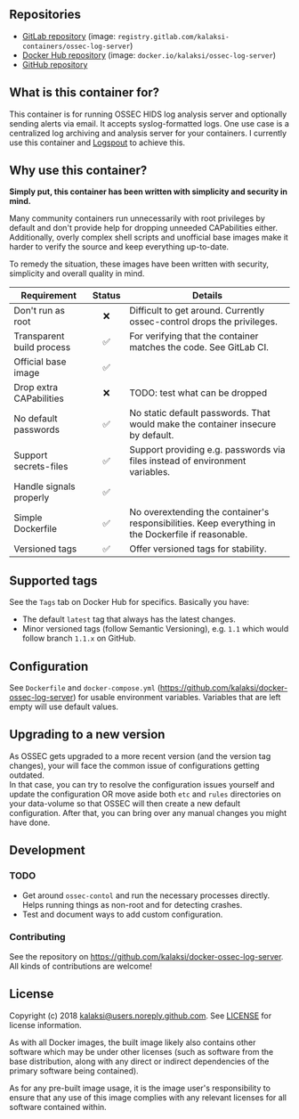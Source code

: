 
## Repositories
- [GitLab repository](https://gitlab.com/kalaksi-containers/ossec-log-server/) (image: `registry.gitlab.com/kalaksi-containers/ossec-log-server`)
- [Docker Hub repository](https://hub.docker.com/r/kalaksi/ossec-log-server/) (image: `docker.io/kalaksi/ossec-log-server`)
- [GitHub repository](https://github.com/kalaksi/docker-ossec-log-server)

## What is this container for?
This container is for running OSSEC HIDS log analysis server and optionally sending alerts via email. It accepts syslog-formatted logs. One use case is a centralized log archiving and analysis server for your containers. I currently use this container and [Logspout](https://github.com/gliderlabs/logspout) to achieve this.


## Why use this container?
**Simply put, this container has been written with simplicity and security in mind.**

Many community containers run unnecessarily with root privileges by default and don't provide help for dropping unneeded CAPabilities either.
Additionally, overly complex shell scripts and unofficial base images make it harder to verify the source and keep everything up-to-date.  

To remedy the situation, these images have been written with security, simplicity and overall quality in mind.

|Requirement                |Status|Details|
|---------------------------|:----:|-------|
|Don't run as root          |❌    | Difficult to get around. Currently ossec-control drops the privileges.|
|Transparent build process  |✅    | For verifying that the container matches the code. See GitLab CI. |
|Official base image        |✅    | |
|Drop extra CAPabilities    |❌    | TODO: test what can be dropped |
|No default passwords       |✅    | No static default passwords. That would make the container insecure by default. |
|Support secrets-files      |✅    | Support providing e.g. passwords via files instead of environment variables. |
|Handle signals properly    |✅    | |
|Simple Dockerfile          |✅    | No overextending the container's responsibilities. Keep everything in the Dockerfile if reasonable. |
|Versioned tags             |✅    | Offer versioned tags for stability.|

## Supported tags
See the ```Tags``` tab on Docker Hub for specifics. Basically you have:
- The default ```latest``` tag that always has the latest changes.
- Minor versioned tags (follow Semantic Versioning), e.g. ```1.1``` which would follow branch ```1.1.x``` on GitHub.

## Configuration
See ```Dockerfile``` and ```docker-compose.yml``` (<https://github.com/kalaksi/docker-ossec-log-server>) for usable environment variables. Variables that are left empty will use default values.  

## Upgrading to a new version
As OSSEC gets upgraded to a more recent version (and the version tag changes), your will face the common issue of configurations getting outdated.  
In that case, you can try to resolve the configuration issues yourself and update the configuration OR move aside both ```etc``` and ```rules``` directories on your data-volume so that OSSEC will then create a new default configuration. After that, you can bring over any manual changes you might have done. 

## Development
### TODO 
- Get around ```ossec-contol``` and run the necessary processes directly. Helps running things as non-root and for detecting crashes.
- Test and document ways to add custom configuration.

### Contributing
See the repository on <https://github.com/kalaksi/docker-ossec-log-server>.
All kinds of contributions are welcome!

## License
Copyright (c) 2018 kalaksi@users.noreply.github.com. See [LICENSE](https://github.com/kalaksi/docker-ossec-log-server/blob/master/LICENSE) for license information.  

As with all Docker images, the built image likely also contains other software which may be under other licenses (such as software from the base distribution, along with any direct or indirect dependencies of the primary software being contained).  
  
As for any pre-built image usage, it is the image user's responsibility to ensure that any use of this image complies with any relevant licenses for all software contained within.
